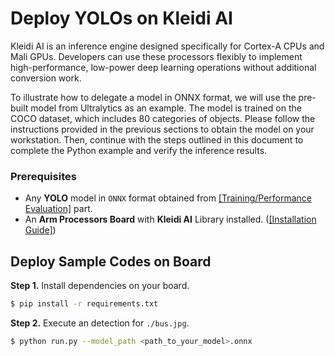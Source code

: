# Deploy YOLOs on Kleidi AI

Kleidi AI is an inference engine designed specifically for Cortex-A CPUs and Mali GPUs. Developers can use these processors flexibly to implement high-performance, low-power deep learning operations without additional conversion work.

To illustrate how to delegate a model in ONNX format, we will use the pre-built model from Ultralytics as an example. The model is trained on the COCO dataset, which includes 80 categories of objects. Please follow the instructions provided in the previous sections to obtain the model on your workstation. Then, continue with the steps outlined in this document to complete the Python example and verify the inference results.

### Prerequisites

* Any **YOLO** model in `ONNX` format obtained from [[Training/Performance Evaluation]](https://github.com/R300-AI/ITRI-AI-Hub/tree/main/Model-Zoo/Object-Detection/YOLOs(preview)) part.
* An **Arm Processors Board** with **Kleidi AI** Library installed. ([[Installation Guide]](https://r300-ai.github.io/ITRI-AI-Hub/docs/pages/runtime/kleidi.html))

## Deploy Sample Codes on Board

**Step 1.** Install dependencies on your board.

```bash
$ pip install -r requirements.txt
```

**Step 2.** Execute an detection for `./bus.jpg`.

```bash
$ python run.py --model_path <path_to_your_model>.onnx
```
